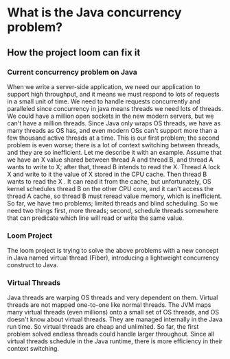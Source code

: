 # What is the Java concurrency problem?
## How the project loom can fix it
### Current concurrency problem on Java
When we write a server-side application, we need our application to support high throughput, and it means we must respond to lots of requests in a small unit of time. We need to handle requests concurrently and paralleled since concurrency in java means threads we need lots of threads.
We could have a million open sockets in the new modern servers, but we can't have a million threads.
Since Java only wraps OS threads, we have as many threads as OS has, and even modern OSs can't support more than a few thousand active threads at a time.
This is our first problem; the second problem is even worse; there is a lot of context switching between threads, and they are so inefficient.
Let me describe it with an example.
Assume that we have an X value shared between thread A and thread B, and thread A wants to write to X; after that, thread B intends to read the X.
Thread A lock X and write to it the value of X stored in the CPU cache.
Then thread B wants to read the X . It can read it from the cache, but unfortunately, OS kernel schedules thread B on the other CPU core, and it can't access the thread A cache, so thread B must reread value memory, which is inefficient. So far, we have two problems;
limited threads and blind scheduling. 
So we need two things first, more threads; second, schedule threads somewhere that can predicate which line will read or write the same value.
### Loom Project
The loom project is trying to solve the above problems with a new concept in Java named virtual thread (Fiber), introducing a lightweight concurrency construct to Java. 
### Virtual Threads
Java threads are warping OS threads and very dependent on them. Virtual threads are not mapped one-to-one like normal threads. The JVM maps many virtual threads (even millions) onto a small set of OS threads, and OS doesn't know about virtual threads. They are managed internally in the Java run time. So virtual threads are cheap and unlimited. So far, the first problem solved endless threads could handle larger throughout. Since all virtual threads schedule in the Java runtime, there is more efficiency in their context switching.
